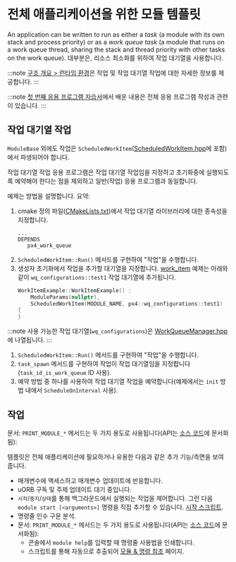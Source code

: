 # 전체 애플리케이션을 위한 모듈 템플릿

An application can be written to run as either a *task* (a module with its own stack and process priority) or as a *work queue task* (a module that runs on a work queue thread, sharing the stack and thread priority with other tasks on the work queue). 대부분은, 리소스 최소화를 위하여 작업 대기열을 사용합니다.

:::note
[구조 개요 > 런타임 환경](../concept/architecture.md#runtime-environment)은 작업 및 작업 대기열 작업에 대한 자세한 정보를 제공합니다.
:::

:::note
[첫 번째 응용 프로그램 자습서](../modules/hello_sky.md)에서 배운 내용은 전체 응용 프로그램 작성과 관련이 있습니다.
:::

## 작업 대기열 작업

`ModuleBase` 외에도 작업은 `ScheduledWorkItem`([ScheduledWorkItem.hpp](https://github.com/PX4/PX4-Autopilot/blob/master/platforms/common/include/px4_platform_common/px4_work_queue/ScheduledWorkItem.hpp)에 포함)에서 파생되어야 합니다.

작업 대기열 작업 응용 프로그램은 작업 대기열 작업임을 지정하고 초기화중에 실행되도록 예약해야 한다는 점을 제외하고 일반(작업) 응용 프로그램과 동일합니다.

예제는 방법을 설명합니다. 요약:
1. cmake 정의 파일([CMakeLists.txt](https://github.com/PX4/PX4-Autopilot/blob/master/src/examples/work_item/CMakeLists.txt))에서 작업 대기열 라이브러리에 대한 종속성을 지정합니다.
   ```
   ...
   DEPENDS
      px4_work_queue
   ```
1. `ScheduledWorkItem::Run()` 메서드를 구현하여 "작업"을 수행합니다.
1. 생성자 초기화에서 작업을 추가할 대기열을 지정합니다. [work_item](https://github.com/PX4/PX4-Autopilot/blob/master/src/examples/work_item/WorkItemExample.cpp#L42) 예제는 아래와 같이 `wq_configurations::test1` 작업 대기열에 추가됩니다.
   ```cpp
   WorkItemExample::WorkItemExample() :
       ModuleParams(nullptr),
       ScheduledWorkItem(MODULE_NAME, px4::wq_configurations::test1)
   {
   }
   ```

:::note
사용 가능한 작업 대기열(`wq_configurations`)은 [WorkQueueManager.hpp](https://github.com/PX4/PX4-Autopilot/blob/master/platforms/common/include/px4_platform_common/px4_work_queue/WorkQueueManager.hpp#L49)에 나열됩니다.
:::

1. `ScheduledWorkItem::Run()` 메서드를 구현하여 "작업"을 수행합니다.
1. `task_spawn` 메서드를 구현하여 작업이 작업 대기열임을 지정합니다(`task_id_is_work_queue` ID 사용).
1. 예약 방법 중 하나를 사용하여 작업 대기열 작업을 예약합니다(예제에서는 `init` 방법 내에서 `ScheduleOnInterval` 사용).



## 작업

문서: `PRINT_MODULE_*` 메서드는 두 가지 용도로 사용됩니다(API는 [소스 코드](https://github.com/PX4/PX4-Autopilot/blob/v1.8.0/src/platforms/px4_module.h#L381)에 문서화됨):

템플릿은 전체 애플리케이션에 필요하거나 유용한 다음과 같은 추가 기능/측면을 보여줍니다.

- 매개변수에 액세스하고 매개변수 업데이트에 반응합니다.
- uORB 구독 및 주제 업데이트 대기 중입니다.
- `시작`/`중지`/`상태`를 통해 백그라운드에서 실행되는 작업을 제어합니다. 그런 다음 `module start [<arguments>]` 명령을 직접 추가할 수 있습니다. [시작 스크립트](../concept/system_startup.md).
- 명령줄 인수 구문 분석.
- 문서: `PRINT_MODULE_*` 메서드는 두 가지 용도로 사용됩니다(API는 [소스 코드](https://github.com/PX4/PX4-Autopilot/blob/v1.8.0/src/platforms/px4_module.h#L381)에 문서화됨):
  - 콘솔에서 `module help`를 입력할 때 명령줄 사용법을 인쇄합니다.
  - 스크립트를 통해 자동으로 추출되어 [모듈 & 명령 참조](../modules/modules_main.md) 페이지.


